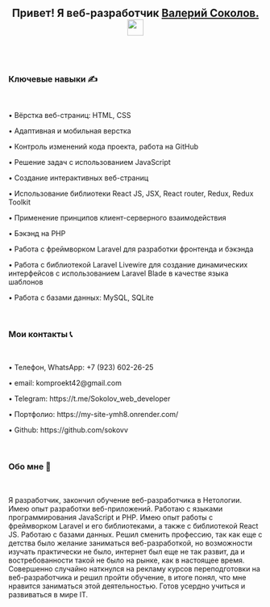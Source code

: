 <h2 align="center">Привет! Я веб-разработчик <a href="https://my-site-ymh8.onrender.com" target="_blank">Валерий Соколов.</a> 
<img src="https://github.com/blackcater/blackcater/raw/main/images/Hi.gif" height="32"/></h2>

<br>
<br>
<h3 align="start">Ключевые навыки ✍</h3>
<br>
<p>• Вёрстка веб-страниц: HTML, CSS</p>
<p>• Адаптивная и мобильная верстка</p>
<p>• Контроль изменений кода проекта, работа на GitHub</p>
<p>• Решение задач с использованием JavaScript</p>
<p>• Создание интерактивных веб-страниц</p>
<p>• Использование библиотеки React JS, JSX, React router, Redux, Redux Toolkit</p>
<p>• Применение принципов клиент-серверного взаимодействия</p>
<p>• Бэкэнд на PHP</p>
<p>• Работа с фреймворком Laravel для разработки фронтенда и бэкэнда</p>
<p>• Работа с библиотекой Laravel Livewire для создание динамических интерфейсов с использованием Laravel Blade в качестве языка шаблонов</p>
<p>• Работа с базами данных: MySQL, SQLite</p>

<br>

<h3 align="start">Мои контакты 📞</h3>
<br>
<p>• Телефон, WhatsApp: +7 (923) 602-26-25 </p>
<p>• email: komproekt42@gmail.com</p>
<p>• Telegram: https://t.me/Sokolov_web_developer</p>
<p>• Портфолио: https://my-site-ymh8.onrender.com/</p>
<p>• Github: https://github.com/sokovv</p>

<br>

<h3 align="start">Обо мне 👨</h3>
<br>
<p> Я разработчик, закончил обучение веб-разработчика в Нетологии. Имею опыт разработки веб-приложений. Работаю с языками программирования JavaScript и PHP. Имею опыт работы с фреймворком Laravel и его библиотеками, а также с библиотекой React JS. Работаю с базами данных. 
Решил сменить профессию, так как еще с детства было желание заниматься веб-разработкой, но возможности изучать практически не было, интернет был еще не так развит, да и востребованности такой не было на рынке, как в настоящее время. Совершенно случайно наткнулся на рекламу курсов переподготовки на веб-разработчика и решил пройти обучение, в итоге понял, что мне нравится заниматься этой деятельностью. Готов усердно учиться и развиваться в мире IT.</p>

<br>

